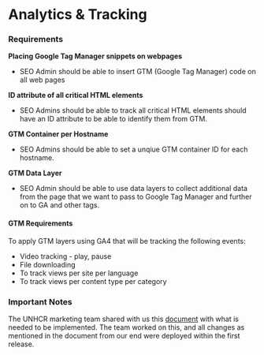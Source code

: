 # Analytics & Tracking

### Requirements

**Placing Google Tag Manager snippets on webpages**

* SEO Admin should be able to insert GTM (Google Tag Manager) code on all web pages

**ID attribute of all critical HTML elements**

* SEO Admins should be able to track all critical HTML elements should have an ID attribute to be able to identify them from GTM.

**GTM Container per Hostname**

* SEO Admins should be able to set a unqiue GTM container ID for each hostname.

**GTM Data Layer**

* SEO Admin should be able to use data layers to collect additional data from the page that we want to pass to Google Tag Manager and further on to GA and other tags.

#### GTM Requirements

To apply GTM layers using GA4 that will be tracking the following events:

* Video tracking - play, pause
* File downloading
* To track views per site per language
* To track views per content type per category

### Important Notes

The UNHCR marketing team shared with us this [document](https://docs.google.com/document/d/1PnKJDx7xWvjBRUfyc4LDz-MReLL-Y_shttps:/docs.google.com/document/d/1PnKJDx7xWvjBRUfyc4LDz-MReLL-Y_sQ/edit#heading=h.3znysh7Q/edit#heading=h.3znysh7) with what is needed to be implemented. The team worked on this, and all changes as mentioned in the document from our end were deployed within the first release.
